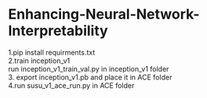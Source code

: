 # Enhancing-Neural-Network-Interpretability

1.pip install requirments.txt  
2.train inception_v1  
  run inception_v1_train_val.py in inception_v1 folder  
3. export inception_v1.pb and place it in ACE folder  
4.run susu_v1_ace_run.py in ACE folder  
